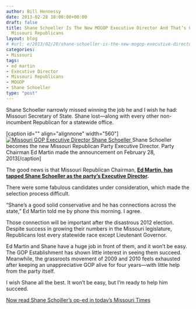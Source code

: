 ```yaml
---
author: Bill Hennessy
date: 2013-02-28 18:00:00+00:00
draft: false
title: Shane Schoeller Is The New MOGOP Executive Director And That’s Great News For
  Missouri Republicans
layout: blog
# #url: e/2013/02/28/shane-schoeller-is-the-new-mogop-executive-director-and-thats-great-news-for-missouri-republicans/
categories:
- Missouri
tags:
- ed martin
- Executive Director
- Missouri Republicans
- MOGOP
- Shane Schoeller
type: "post"
---
```


Shane Schoeller narrowly missed winning the job he and I wish he had: Missouri Secretary of State. Shane lost—along with every other non-incumbent Republican for a statewide office.

[caption id="" align="alignnone" width="560"][![Missouri GOP Executive Director Shane Schoeller](https://hennessysview.com/wp-content/uploads/2013/02/Schoeller_thumb.jpg)
](https://hennessysview.com/wp-content/uploads/2013/02/Schoeller.jpg) Shane Schoeller becomes the new Missouri Republican Party Executive Director. Party Chairman Ed Martin made the announcement on February 28, 2013[/caption]

The good news is that Missouri Republican Chairman, **[Ed Martin, has tapped Shane Schoeller as the party’s Executive Director](https://www.mogop.org/2013/02/6797/).**

There were some fabulous candidates under consideration, which made the selection process difficult.

“Shane’s a good solid conservative and he has connections across the state,” Ed Martin told me by phone this morning. I agree.

Those connection will be important after the disastrous 2012 election. Despite success in growing their numbers in the Missouri legislature, Republicans lost every statewide race except Lieutenant Governor.

Ed Martin and Shane have a huge job in front of them, and it won’t be easy. The GOP Establishment has shown little interest in seeing them succeed. Meanwhile, the grassroots movement of 2009 and 2010 feels exhausted after keeping an unappreciative GOP alive for four years—with little help from the party itself.

I wish Shane all the best. It won’t be easy, but I’m ready to help him succeed.

[Now read Shane Schoiller’s op-ed in today’s Missouri Times](https://themissouritimes.com/1147/op-ed-by-shane-schoeller-the-republican-partys-way-forward/)
